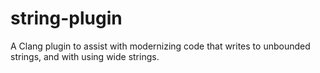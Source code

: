 string-plugin
=============

A Clang plugin to assist with modernizing code that writes to unbounded strings, and with using wide strings.
